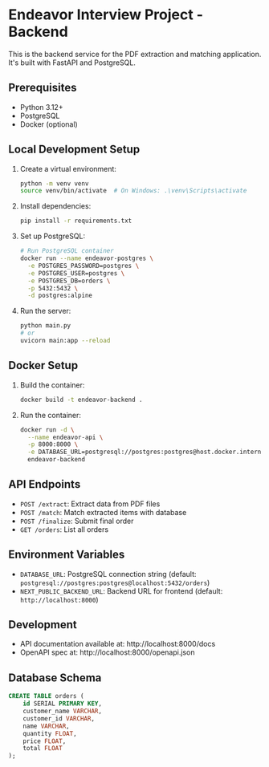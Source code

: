 # Endeavor Interview Project - Backend

This is the backend service for the PDF extraction and matching application. It's built with FastAPI and PostgreSQL.

## Prerequisites

- Python 3.12+
- PostgreSQL
- Docker (optional)

## Local Development Setup

1. Create a virtual environment:
   ```bash
   python -m venv venv
   source venv/bin/activate  # On Windows: .\venv\Scripts\activate
   ```

2. Install dependencies:
   ```bash
   pip install -r requirements.txt
   ```

3. Set up PostgreSQL:
   ```bash
   # Run PostgreSQL container
   docker run --name endeavor-postgres \
     -e POSTGRES_PASSWORD=postgres \
     -e POSTGRES_USER=postgres \
     -e POSTGRES_DB=orders \
     -p 5432:5432 \
     -d postgres:alpine
   ```

4. Run the server:
   ```bash
   python main.py
   # or
   uvicorn main:app --reload
   ```

## Docker Setup

1. Build the container:
   ```bash
   docker build -t endeavor-backend .
   ```

2. Run the container:
   ```bash
   docker run -d \
     --name endeavor-api \
     -p 8000:8000 \
     -e DATABASE_URL=postgresql://postgres:postgres@host.docker.internal:5432/orders \
     endeavor-backend
   ```

## API Endpoints

- `POST /extract`: Extract data from PDF files
- `POST /match`: Match extracted items with database
- `POST /finalize`: Submit final order
- `GET /orders`: List all orders

## Environment Variables

- `DATABASE_URL`: PostgreSQL connection string (default: `postgresql://postgres:postgres@localhost:5432/orders`)
- `NEXT_PUBLIC_BACKEND_URL`: Backend URL for frontend (default: `http://localhost:8000`)

## Development

- API documentation available at: http://localhost:8000/docs
- OpenAPI spec at: http://localhost:8000/openapi.json

## Database Schema

```sql
CREATE TABLE orders (
    id SERIAL PRIMARY KEY,
    customer_name VARCHAR,
    customer_id VARCHAR,
    name VARCHAR,
    quantity FLOAT,
    price FLOAT,
    total FLOAT
);
```
